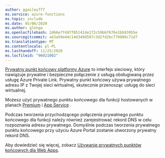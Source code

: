 ```yaml
---
author: ggailey777
ms.service: azure-functions
ms.topic: include
ms.date: 05/06/2020
ms.author: glenga
ms.openlocfilehash: 2d66e7f497f85141de172c59b67676e1bb93955e
ms.sourcegitcommit: a43a59e44c14d349d597c3d2fd2bc779989c71d7
ms.translationtype: MT
ms.contentlocale: pl-PL
ms.lasthandoff: 11/25/2020
ms.locfileid: "96021002"
---
```

[Prywatny punkt końcowy platformy Azure](../articles/private-link/private-endpoint-overview.md) to interfejs sieciowy, który nawiązuje prywatne i bezpieczne połączenie z usługą obsługiwaną przez usługę Azure Private Link.  Prywatny punkt końcowy używa prywatnego adresu IP z Twojej sieci wirtualnej, skutecznie przenosząc usługę do sieci wirtualnej.

Możesz użyć prywatnego punktu końcowego dla funkcji hostowanych w planach [Premium](../articles/azure-functions/functions-premium-plan.md) i [App Service](../articles/azure-functions/functions-scale.md#app-service-plan) .

Podczas tworzenia przychodzącego połączenia prywatnego punktu końcowego dla funkcji należy również zarejestrować rekord DNS w celu rozpoznania adresu prywatnego.  Domyślnie podczas tworzenia prywatnego punktu końcowego przy użyciu Azure Portal zostanie utworzony prywatny rekord DNS.

Aby dowiedzieć się więcej, zobacz [Używanie prywatnych punktów końcowych dla Web Apps](../articles/app-service/networking/private-endpoint.md).